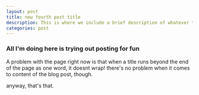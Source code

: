 ```yaml
---
layout: post
title: new fourth post title  
description: This is where we include a brief description of whatever this post is about is where we include a brief description of whatever this post is 
categories: post
---
```

### All I'm doing here is trying out posting for fun
A problem with the page right now is that when a title runs beyond the end of the page as one word, it doesnt wrap! there's no problem when it comes to content of the blog post, though. 

anyway, that's that. 